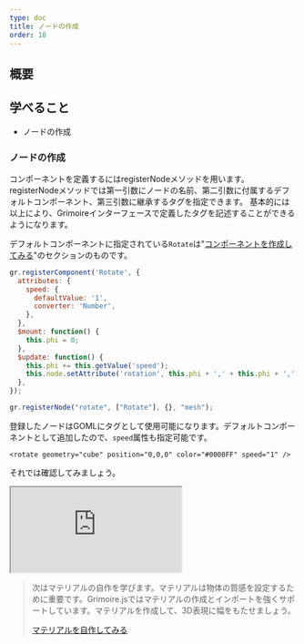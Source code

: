 ```yaml
---
type: doc
title: ノードの作成
order: 10
---
```


## 概要


## 学べること

* ノードの作成

### ノードの作成

コンポーネントを定義するにはregisterNodeメソッドを用います。
registerNodeメソッドでは第一引数にノードの名前、第二引数に付属するデフォルトコンポーネント、第三引数に継承するタグを指定できます。
基本的には以上により、Grimoireインターフェースで定義したタグを記述することができるようになります。

デフォルトコンポーネントに指定されている`Rotate`は"[コンポーネントを作成してみる](/tutorial/07-create-component.html)"のセクションのものです。

```javascript
gr.registerComponent('Rotate', {
  attributes: {
    speed: {
      defaultValue: '1',
      converter: 'Number',
    },
  },
  $mount: function() {
    this.phi = 0;
  },
  $update: function() {
    this.phi += this.getValue('speed');
    this.node.setAttribute('rotation', this.phi + ',' + this.phi + ',' + this.phi);
  },
});

gr.registerNode("rotate", ["Rotate"], {}, "mesh");
```

登録したノードはGOMLにタグとして使用可能になります。デフォルトコンポーネントとして追加したので、`speed`属性も指定可能です。

```
<rotate geometry="cube" position="0,0,0" color="#0000FF" speed="1" />
```

それでは確認してみましょう。

<iframe class="editor" src="https://grimoiregl.github.io/grimoire.gl-example#t10-01"></iframe>

> 次はマテリアルの自作を学びます。マテリアルは物体の質感を設定するために重要です。Grimoire.jsではマテリアルの作成とインポートを強くサポートしています。マテリアルを作成して、3D表現に幅をもたせましょう。
>
> [マテリアルを自作してみる](/tutorial/11-create-material.html)
